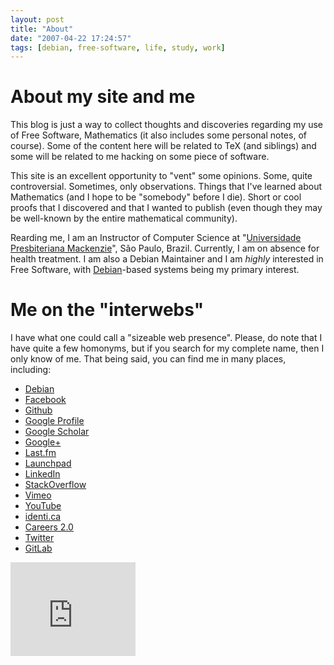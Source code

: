 ```yaml
---
layout: post
title: "About"
date: "2007-04-22 17:24:57"
tags: [debian, free-software, life, study, work]
---
```


# About my site and me

This blog is just a way to collect thoughts and discoveries regarding my use
of Free Software, Mathematics (it also includes some personal notes, of
course).  Some of the content here will be related to TeX (and siblings) and
some will be related to me hacking on some piece of software.

This site is an excellent opportunity to "vent" some opinions. Some, quite
controversial. Sometimes, only observations. Things that I've learned about Mathematics (and I
hope to be "somebody" before I die). Short or cool proofs that I discovered
and that I wanted to publish (even though they may be well-known by the
entire mathematical community).

Rearding me, I am an Instructor of Computer Science at
"[Universidade Presbiteriana Mackenzie](http://www.mackenzie.br)", São
Paulo, Brazil. Currently, I am on absence for health treatment. I am also a
Debian Maintainer and I am *highly* interested in Free Software, with
[Debian](http://www.debian.org)-based systems being my primary interest.

# Me on the "interwebs"

I have what one could call a "sizeable web presence". Please, do note that I
have quite a few homonyms, but if you search for my complete name, then I
only know of me.  That being said, you can find me in many places,
including:

* [Debian](https://qa.debian.org/developer.php?login=rbrito%40ime.usp.br)
* [Facebook](https://facebook.com/rtbrito)
* [Github](https://github.com/rbrito)
* [Google Profile](http://profiles.google.com/rbrito)
* [Google Scholar](http://scholar.google.com/citations?user=UkkCn38AAAAJ)
* [Google+](https://plus.google.com/+RogérioBrito)
* [Last.fm](https://last.fm/user/rbrito)
* [Launchpad](https://launchpad.net/~rbrito)
* [LinkedIn](https://linkedin.com/in/rtbrito)
* [StackOverflow](https://stackoverflow.com/users/962311)
* [Vimeo](https://vimeo.com/rbrito)
* [YouTube](https://youtube.com/otirbr)
* [identi.ca](https://identi.ca/rbrito)
* [Careers 2.0](https://careers.stackoverflow.com/rbrito)
* [Twitter](https://twitter.com/rtdbrito)
* [GitLab](https://gitlab.com/rtbrito)

<iframe src="http://githubbadge.appspot.com/badge/rbrito"
 style="border: 0;height: 150px;width: 200px;overflow: hidden"></iframe>
